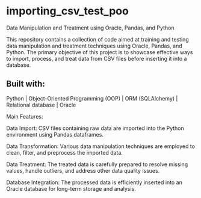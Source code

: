 # importing_csv_test_poo
Data Manipulation and Treatment using Oracle, Pandas, and Python

This repository contains a collection of code aimed at training and testing data manipulation and treatment techniques using Oracle, Pandas, and Python. The primary objective of this project is to showcase effective ways to import, process, and treat data from CSV files before inserting it into a database.

## **Built with:**

Python | Object-Oriented Programming (OOP) | ORM (SQLAlchemy) | Relational database | Oracle


Main Features:

Data Import: CSV files containing raw data are imported into the Python environment using Pandas dataframes.

Data Transformation: Various data manipulation techniques are employed to clean, filter, and preprocess the imported data.

Data Treatment: The treated data is carefully prepared to resolve missing values, handle outliers, and address other data quality issues.

Database Integration: The processed data is efficiently inserted into an Oracle database for long-term storage and analysis.
